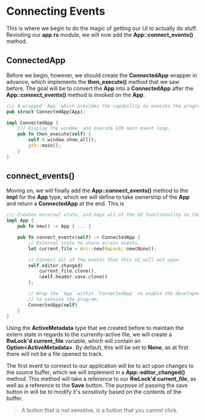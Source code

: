 # Connecting Events

This is where we begin to do the magic of getting our UI to actually
do stuff. Revisiting our **app.rs** module, we will now add the
**App::connect_events()** method.

## ConnectedApp

Before we begin, however, we should create the **ConnectedApp** wrapper
in advance, which implements the **then_execute()** method that we saw before.
The goal will be to convert the **App** into a **ConnectedApp** after the
**App::connect_events()** method is invoked on the **App**.

```rust
/// A wrapped `App` which provides the capability to execute the program.
pub struct ConnectedApp(App);

impl ConnectedApp {
    /// Display the window, and execute GTK main event loop.
    pub fn then_execute(self) {
        self.0.window.show_all();
        gtk::main();
    }
}
```

## connect_events()

Moving on, we will finally add the **App::connect_events()** method to the **impl**
for the **App** type, which we will define to take ownership of the **App**
and return a **ConnectedApp** at the end. This is 

```rust
/// Creates external state, and maps all of the UI functionality to the UI.
impl App {
    pub fn new() -> App { ... }

    pub fn connect_events(self) -> ConnectedApp {
        // External state to share across events.
        let current_file = Arc::new(RwLock::new(None));

        // Connect all of the events that this UI will act upon.
        self.editor_changed(
            current_file.clone(),
            &self.header.save.clone()
        );

        // Wrap the `App` within `ConnectedApp` to enable the developer
        // to execute the program.
        ConnectedApp(self)
    }
}
```

Using the **ActiveMetadata** type that we created before to maintain the
extern state in regards to the currently-active file, we will create a 
**RwLock'd** **current_file** variable, which will contain an
**Option\<ActiveMetadata\>**. By default, this will be set to **None**,
as at first there will not be a file opened to track.

The first event to connect to our application will be to act upon changes
to the source buffer, which we will implement in a **App::editor_changed()**
method. This method will take a reference to our **RwLock'd** **current_file**,
as well as a reference to the **Save** button. The purpose of passing the
save button in will be to modify it's *sensitivity* based on the contents of
the buffer.

> A button that is not sensitive, is a button that you cannot click.
